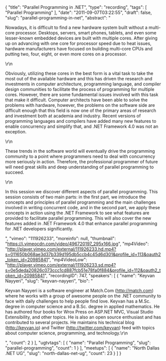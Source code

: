 {
  "title": "Parallel Programming in .NET",
  "type": "recording",
  "tags": [
    "Parallel Programming"
  ],
  "date": "2011-09-07T03:22:55",
  "draft": false,
  "slug": "parallel-programming-in-net",
  "abstract": "<p>Nowadays, it is difficult to find a new hardware system built without a multi-core processor. Desktops, servers, smart phones, tablets, and even some lesser-known embedded devices are built with multiple cores. After giving up on advancing with one core for processor speed due to heat issues, hardware manufacturers have focused on building multi-core CPUs and putting two, four, eight, or even more cores on a processor.</p>\r\n<p>Obviously, utilizing these cores in the best form is a vital task to take the most out of the available hardware and this has driven the research and investments in computer architecture, programming language, and compiler design communities to facilitate the process of programming for multiple cores. However, there are some fundamental issues involved with this task that make it difficult. Computer architects have been able to solve the problems with hardware, however, the problems on the software side are difficult enough that this field is now one of the primary areas of research and investment both at academia and industry. Recent versions of programming languages and compilers have added many new features to enable concurrency and simplify that, and .NET Framework 4.0 was not an exception.</p>\r\n<p>These trends in the software world will eventually drive the programming community to a point where programmers need to deal with concurrency more seriously in action. Therefore, the professional programmer of future will need great skills and deep understanding of parallel programming to succeed.</p>\r\n<p>In this session we discover different aspects of parallel programming. This session consists of two main parts: in the first part, we introduce the concepts and principles of parallel programming and the main challenges involved in writing concurrent code, and in the second part, we apply these concepts in action using the .NET Framework to see what features are provided to facilitate parallel programming. This will also cover the new features added in .NET Framework 4.0 that enhance parallel programming for .NET developers significantly.</p>",
  "vimeo": "111926233",
  "moreinfo": null,
  "thumbnail": "https://i.vimeocdn.com/video/496720197_295x166.jpg",
  "mp4Video": "http://player.vimeo.com/external/111926233.hd.mp4?s=011650b068ae3d37b339d195db5ccb4c45d6d301&profile_id=113&oauth2_token_id=20985841",
  "mp4VideoLow": "http://player.vimeo.com/external/111926233.sd.mp4?s=0e5deda20826c073ccc1cd887fcb51e78fa0f884&profile_id=112&oauth2_token_id=20985841",
  "recordingID": 747,
  "speakers": [
    {
      "name": "Keyvan Nayyeri",
      "slug": "keyvan-nayyeri",
      "bio": "<p>Keyvan Nayyeri is a software engineer at Match.Com (http://match.com) where he works with a group of awesome people on the .NET community to face with daily challenges to help people find love. Keyvan has a M.Sc. degree in computer science and a B.Sc. degree in applied mathematics. He has authored four books for Wrox Press on ASP.NET MVC, Visual Studio Extensibility, and other topics. He is also an open source enthusiast and has contributed to several projects. He maintains his technical blog (http://keyvan.io) and Twitter (http://twitter.com/keyvan) feed with topics about computer science, programming, and technology.\r\n</p>",
      "count": 2
    }
  ],
  "ugtvtags": [
    {
      "name": "Parallel Programming",
      "slug": "parallel-programming",
      "count": 1
    }
  ],
  "meetups": [
    {
      "name": "North Dallas .NET UG",
      "slug": "north-dallas-net-ug",
      "count": 23
    }
  ]
}